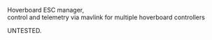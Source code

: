 Hoverboard ESC manager,    
 control and telemetry via mavlink for multiple hoverboard controllers

UNTESTED.
